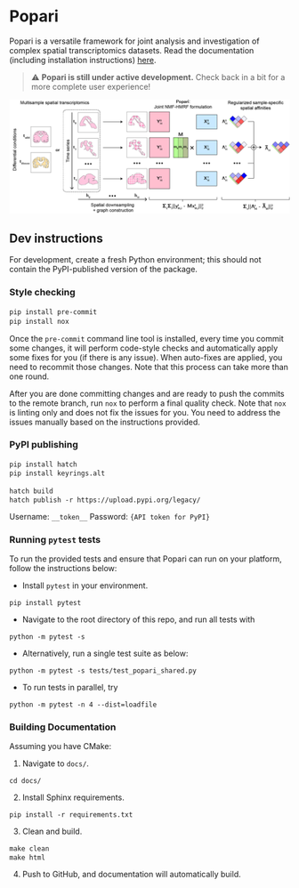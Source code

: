 # Popari

Popari is a versatile framework for joint analysis and investigation of complex spatial transcriptomics datasets. Read the documentation (including installation instructions) [here](https://popari.readthedocs.io/en/latest/).

> :warning: **Popari is still under active development.** Check back in a bit for a more complete user experience!

<p align="center">
  <img src="./overview_figure.png" width="800">
</p>

## Dev instructions

For development, create a fresh Python environment; this should not contain the PyPI-published
version of the package.

### Style checking

```bash
pip install pre-commit
pip install nox
```

Once the `pre-commit` command line tool is installed, every time you commit
some changes, it will perform code-style checks and automatically
apply some fixes for you (if there is any issue). When auto-fixes
are applied, you need to recommit those changes. Note that this process can
take more than one round.

After you are done committing changes and are ready to push the commits to the
remote branch, run `nox` to perform a final quality check. Note that `nox` is
linting only and does not fix the issues for you. You need to address
the issues manually based on the instructions provided.


### PyPI publishing

```
pip install hatch
pip install keyrings.alt

hatch build
hatch publish -r https://upload.pypi.org/legacy/
```

Username: `__token__`
Password: `{API token for PyPI}`

### Running `pytest` tests

To run the provided tests and ensure that Popari can run on your platform, follow the instructions below:

- Install `pytest` in your environment.

```console
pip install pytest
```

- Navigate to the root directory of this repo, and run all tests with

```console
python -m pytest -s
```

- Alternatively, run a single test suite as below:

```console
python -m pytest -s tests/test_popari_shared.py
```

- To run tests in parallel, try

```console
python -m pytest -n 4 --dist=loadfile
```

### Building Documentation

Assuming you have CMake:

1. Navigate to `docs/`.

```console
cd docs/
```

2. Install Sphinx requirements.

```console
pip install -r requirements.txt
```

3. Clean and build.

```console
make clean
make html
```

4. Push to GitHub, and documentation will automatically build.
